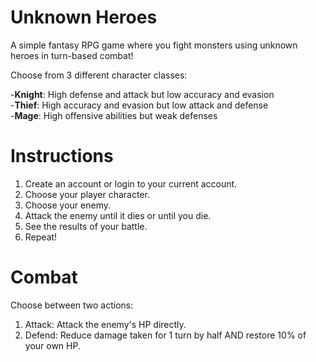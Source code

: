 # Unknown Heroes
A simple fantasy RPG game where you fight monsters using unknown heroes in turn-based combat!

Choose from 3 different character classes:

-**Knight**: High defense and attack but low accuracy and evasion  
-**Thief**:  High accuracy and evasion but low attack and defense  
-**Mage**:   High offensive abilities but weak defenses  

# Instructions

1. Create an account or login to your current account.
2. Choose your player character.
3. Choose your enemy.
4. Attack the enemy until it dies or until you die.
5. See the results of your battle.
6. Repeat!

# Combat

Choose between two actions:  
1. Attack: Attack the enemy's HP directly.
2. Defend: Reduce damage taken for 1 turn by half AND restore 10% of your own HP.
